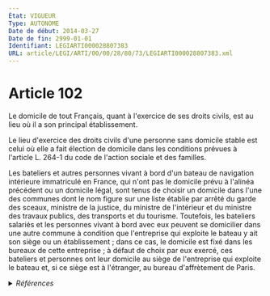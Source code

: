 ```yaml
---
État: VIGUEUR
Type: AUTONOME
Date de début: 2014-03-27
Date de fin: 2999-01-01
Identifiant: LEGIARTI000028807383
URL: article/LEGI/ARTI/00/00/28/80/73/LEGIARTI000028807383.xml
---
```


<h1>Article 102</h1>

Le domicile de tout Français, quant à l'exercice de ses droits civils, est au
lieu où il a son principal établissement.<br />

Le lieu d'exercice des droits civils d'une personne sans domicile stable est
celui où elle a fait élection de domicile dans les conditions prévues à
l'article L. 264-1 du code de l'action sociale et des familles.<br />

Les bateliers et autres personnes vivant à bord d'un bateau de navigation
intérieure immatriculé en France, qui n'ont pas le domicile prévu à l'alinéa
précédent ou un domicile légal, sont tenus de choisir un domicile dans l'une des
communes dont le nom figure sur une liste établie par arrêté du garde des
sceaux, ministre de la justice, du ministre de l'intérieur et du ministre des
travaux publics, des transports et du tourisme. Toutefois, les bateliers
salariés et les personnes vivant à bord avec eux peuvent se domicilier dans une
autre commune à condition que l'entreprise qui exploite le bateau y ait son
siège ou un établissement ; dans ce cas, le domicile est fixé dans les bureaux
de cette entreprise ; à défaut de choix par eux exercé, ces bateliers et
personnes ont leur domicile au siège de l'entreprise qui exploite le bateau et,
si ce siège est à l'étranger, au bureau d'affrètement de Paris.


<details>
  <summary><em>Références</em></summary>

  <h2>Articles faisant référence à l'article</h2>
  
  <ul>
    <li>
      <a href="https://legal.tricoteuses.fr//redirection/LEGIARTI000028807391?vers=git&vers=legifrance">Code de l'action sociale et des familles - article L264-1 AUTONOME VIGUEUR, en vigueur depuis le 2014-03-27</a> CITATION cible
    </li>
    <li>
      <a href="https://legal.tricoteuses.fr//redirection/LEGIARTI000006797343?vers=git&vers=legifrance">Code de l'action sociale et des familles - article L264-1 AUTONOME MODIFIE, en vigueur du 2007-07-01 au 2009-06-01</a> CITATION cible
    </li>
    <li>
      <a href="https://legal.tricoteuses.fr//redirection/LEGIARTI000019869203?vers=git&vers=legifrance">Code de l'action sociale et des familles - article L264-1 AUTONOME MODIFIE, en vigueur du 2009-06-01 au 2014-03-27</a> CITATION cible
    </li>
    <li>
      <a href="https://legal.tricoteuses.fr//redirection/LEGIARTI000028776062?vers=git&vers=legifrance">LOI n° 2014-366 du 24 mars 2014 pour l'accès au logement et un urbanisme rénové - article 46 ENTIEREMENT_MODIF</a> MODIFIE source
    </li>
  </ul>
  
  <h2>Références faites par l'article</h2>
  
  <ul>
    <li>
      1938-11-12 CITATION cible <a href="https://legal.tricoteuses.fr//redirection/LEGITEXT000020084827?vers=git&vers=legifrance">Décret-loi du 12 novembre 1938 relatif à la coordination des transports et au statut des bateliers. VIGUEUR</a>
    </li>
    <li>
      1969-01-03 CITATION cible <a href="https://legal.tricoteuses.fr//redirection/LEGIARTI000006507425?vers=git&vers=legifrance">Loi n° 69-3 du 3 janvier 1969 relative à l'exercice des activités ambulantes et au régime applicable aux personnes circulant en France sans domicile ni résidence fixe - article 13 AUTONOME ABROGE, en vigueur du 1971-01-01 au 2017-01-29</a>
    </li>
    <li>
      1970-07-31 CITATION cible <a href="https://legal.tricoteuses.fr//redirection/LEGIARTI000020287094?vers=git&vers=legifrance">Décret n° 70-708 du 31 juillet 1970 portant application du titre Ier et de certaines dispositions du titre II de la loi n° 69-3 du 3 janvier 1969 relative à l'exercice des activités ambulantes et au régime applicable aux personnes circulant en France sans domicile ni résidence fixe - article 2 AUTONOME ABROGE, en vigueur du 2010-03-11 au 2017-11-05</a>
    </li>
    <li>
      1970-07-31 CITATION cible <a href="https://legal.tricoteuses.fr//redirection/LEGIARTI000020287111?vers=git&vers=legifrance">Décret n° 70-708 du 31 juillet 1970 portant application du titre Ier et de certaines dispositions du titre II de la loi n° 69-3 du 3 janvier 1969 relative à l'exercice des activités ambulantes et au régime applicable aux personnes circulant en France sans domicile ni résidence fixe - article 21 AUTONOME ABROGE, en vigueur du 2010-03-11 au 2017-11-05</a>
    </li>
    <li>
      1970-07-31 CITATION cible <a href="https://legal.tricoteuses.fr//redirection/LEGIARTI000006544724?vers=git&vers=legifrance">Décret n° 70-708 du 31 juillet 1970 portant application du titre Ier et de certaines dispositions du titre II de la loi n° 69-3 du 3 janvier 1969 relative à l'exercice des activités ambulantes et au régime applicable aux personnes circulant en France sans domicile ni résidence fixe - article 29 AUTONOME TRANSFERE, en vigueur du 1970-08-07 au 2009-02-21</a>
    </li>
    <li>
      1978-09-26 CITATION cible <a href="https://legal.tricoteuses.fr//redirection/LEGIARTI000024601877?vers=git&vers=legifrance">Arrêté du 26 septembre 1978 Conditions d'application aux agents titulaires et non titulaires du ministère de la coopération en service dans les missions de coopération et les centres culturels des dispositions du décret n° 67-290 du 28 mars 1967 fixant les modalités de calcul des émoluments des personnels de l'Etat et des établissements publics de l'Etat à caractère administratif en service à l'étranger. - article 9 AUTONOME VIGUEUR, en vigueur depuis le 1978-10-08</a>
    </li>
    <li>
      CODIFICATION source Loi 1803-03-14
    </li>
    <li>
      2014-03-24 MODIFIE cible <a href="https://legal.tricoteuses.fr//redirection/LEGIARTI000028776062?vers=git&vers=legifrance">LOI n° 2014-366 du 24 mars 2014 pour l'accès au logement et un urbanisme rénové - article 46 ENTIEREMENT_MODIF</a>
    </li>
    <li>
      2999-01-01 CITATION cible <a href="https://legal.tricoteuses.fr//redirection/LEGIARTI000036175265?vers=git&vers=legifrance">Code de commerce - article L228-1 AUTONOME MODIFIE, en vigueur du 2018-07-01 au 2019-06-10</a>
    </li>
    <li>
      2999-01-01 CITATION cible <a href="https://legal.tricoteuses.fr//redirection/LEGIARTI000006796529?vers=git&vers=legifrance">Code de l'action sociale et des familles - article L122-2 AUTONOME VIGUEUR, en vigueur depuis le 2000-12-23</a>
    </li>
    <li>
      2999-01-01 CITATION cible <a href="https://legal.tricoteuses.fr//redirection/LEGIARTI000006844327?vers=git&vers=legifrance">Code de l'aviation civile - article L360-1 AUTONOME ABROGE, en vigueur du 2004-07-28 au 2010-12-01</a>
    </li>
    <li>
      2999-01-01 CITATION cible <a href="https://legal.tricoteuses.fr//redirection/LEGIARTI000006681421?vers=git&vers=legifrance">Code de la famille et de l'aide sociale - article 193 AUTONOME MODIFIE, en vigueur du 1986-01-08 au 1991-01-20</a>
    </li>
    <li>
      2999-01-01 CITATION cible <a href="https://legal.tricoteuses.fr//redirection/LEGIARTI000023077862?vers=git&vers=legifrance">Code des transports - article L6411-4 AUTONOME VIGUEUR, en vigueur depuis le 2010-12-01</a>
    </li>
    <li>
      2999-01-01 CITATION cible <a href="https://legal.tricoteuses.fr//redirection/LEGIARTI000006846256?vers=git&vers=legifrance">Code du domaine public fluvial et de la navigation intérieure - article 161 AUTONOME ABROGE, en vigueur du 1956-10-16 au 2014-05-28</a>
    </li>
    <li>
      2999-01-01 CITATION cible <a href="https://legal.tricoteuses.fr//redirection/LEGIARTI000006846268?vers=git&vers=legifrance">Code du domaine public fluvial et de la navigation intérieure - article 171 AUTONOME ABROGE, en vigueur du 1992-01-01 au 2014-05-28</a>
    </li>
    <li>
      2999-01-01 CITATION cible <a href="https://legal.tricoteuses.fr//redirection/LEGIARTI000050367130?vers=git&vers=legifrance">Code monétaire et financier - article L211-4 AUTONOME VIGUEUR, en vigueur depuis le 2024-12-30</a>
    </li>
    <li>
      2999-01-01 CITATION source <a href="https://legal.tricoteuses.fr//redirection/LEGIARTI000006797343?vers=git&vers=legifrance">Code de l'action sociale et des familles - article L264-1 AUTONOME MODIFIE, en vigueur du 2007-07-01 au 2009-06-01</a>
    </li>
  </ul>
</details>
